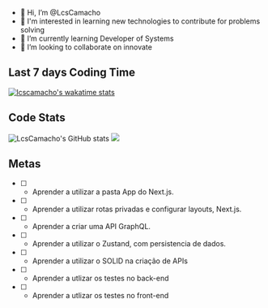 - 👋 Hi, I’m @LcsCamacho
- 👀 I'm interested in learning new technologies to contribute for problems solving
- 🌱 I’m currently learning Developer of Systems
- 💞️ I’m looking to collaborate on innovate 
## Last 7 days Coding Time 
  [![lcscamacho's wakatime stats](https://github-readme-stats.vercel.app/api/wakatime?username=lcscamacho)](https://github.com/anuraghazra/github-readme-stats)
  
## Code Stats
  ![LcsCamacho's GitHub stats](https://github-readme-stats.vercel.app/api?username=lcscamacho&show_icons=true)
  [![](https://visitcount.itsvg.in/api?id=lcscamacho&label=Profile%20Views&pretty=false)](https://visitcount.itsvg.in)
  
 ## Metas
  - [ ] - Aprender a utilizar a pasta App do Next.js.
  - [ ] - Aprender a utilizar rotas privadas e configurar layouts, Next.js.
  - [ ] - Aprender a criar uma API GraphQL.
  - [ ] - Aprender a utilizar o Zustand, com persistencia de dados.
  - [ ] - Aprender a utilizar o SOLID na criação de APIs
  - [ ] - Aprender a utlizar os testes no back-end
  - [ ] - Aprender a utlizar os testes no front-end
